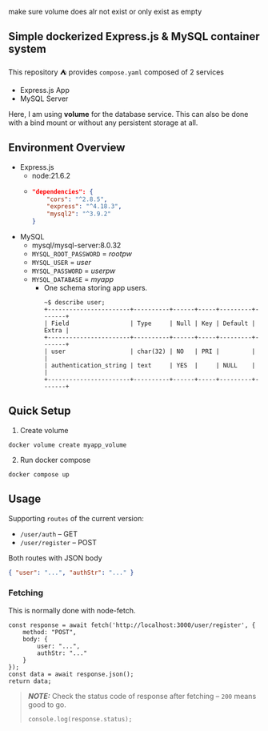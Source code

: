 make sure volume does alr not exist or only exist as empty



## Simple dockerized Express.js & MySQL container system


This repository ⛺ provides `compose.yaml` composed of 2 services
- Express.js App
- MySQL Server

Here, I am using **volume** for the database service. This can also be done with a bind mount or without any persistent storage at all.

## Environment Overview
- Express.js
    - node:21.6.2
    - ```json
      "dependencies": {
          "cors": "^2.8.5",
          "express": "^4.18.3",
          "mysql2": "^3.9.2"
      }
      ```
- MySQL
    - mysql/mysql-server:8.0.32
    - `MYSQL_ROOT_PASSWORD` = *rootpw*
    - `MYSQL_USER` = *user*
    - `MYSQL_PASSWORD` = *userpw*
    - `MYSQL_DATABASE` = *myapp*
        - One schema storing app users.
          ```
          ~$ describe user;
          +-----------------------+----------+------+-----+---------+-------+
          | Field                 | Type     | Null | Key | Default | Extra |
          +-----------------------+----------+------+-----+---------+-------+
          | user                  | char(32) | NO   | PRI |         |       |
          | authentication_string | text     | YES  |     | NULL    |       |
          +-----------------------+----------+------+-----+---------+-------+
          ```

## Quick Setup
1. Create volume
```shell
docker volume create myapp_volume
```

2. Run docker compose
```shell
docker compose up
```

## Usage
Supporting `routes` of the current version:
- `/user/auth` &ndash; GET
- `/user/register` &ndash; POST

Both routes with JSON body
```json
{ "user": "...", "authStr": "..." }
```

### Fetching
This is normally done with node-fetch.
```node
const response = await fetch('http://localhost:3000/user/register', {
    method: "POST",
    body: {
        user: "...",
        authStr: "..."
    }
});
const data = await response.json();
return data;
```
> **_NOTE:_** Check the status code of response after fetching &ndash; `200` means good to go.
> ```node
> console.log(response.status);
> ```
